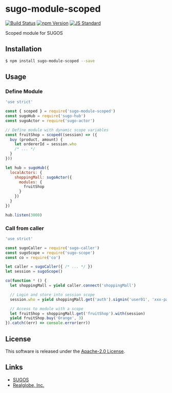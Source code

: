 sugo-module-scoped
==========

<!---
This file is generated by ape-tmpl. Do not update manually.
--->

<!-- Badge Start -->
<a name="badges"></a>

[![Build Status][bd_travis_shield_url]][bd_travis_url]
[![npm Version][bd_npm_shield_url]][bd_npm_url]
[![JS Standard][bd_standard_shield_url]][bd_standard_url]

[bd_repo_url]: https://github.com/realglobe-Inc/sugo-module-scoped
[bd_travis_url]: http://travis-ci.org/realglobe-Inc/sugo-module-scoped
[bd_travis_shield_url]: http://img.shields.io/travis/realglobe-Inc/sugo-module-scoped.svg?style=flat
[bd_travis_com_url]: http://travis-ci.com/realglobe-Inc/sugo-module-scoped
[bd_travis_com_shield_url]: https://api.travis-ci.com/realglobe-Inc/sugo-module-scoped.svg?token=
[bd_license_url]: https://github.com/realglobe-Inc/sugo-module-scoped/blob/master/LICENSE
[bd_codeclimate_url]: http://codeclimate.com/github/realglobe-Inc/sugo-module-scoped
[bd_codeclimate_shield_url]: http://img.shields.io/codeclimate/github/realglobe-Inc/sugo-module-scoped.svg?style=flat
[bd_codeclimate_coverage_shield_url]: http://img.shields.io/codeclimate/coverage/github/realglobe-Inc/sugo-module-scoped.svg?style=flat
[bd_gemnasium_url]: https://gemnasium.com/realglobe-Inc/sugo-module-scoped
[bd_gemnasium_shield_url]: https://gemnasium.com/realglobe-Inc/sugo-module-scoped.svg
[bd_npm_url]: http://www.npmjs.org/package/sugo-module-scoped
[bd_npm_shield_url]: http://img.shields.io/npm/v/sugo-module-scoped.svg?style=flat
[bd_standard_url]: http://standardjs.com/
[bd_standard_shield_url]: https://img.shields.io/badge/code%20style-standard-brightgreen.svg

<!-- Badge End -->


<!-- Description Start -->
<a name="description"></a>

Scoped module for SUGOS

<!-- Description End -->


<!-- Overview Start -->
<a name="overview"></a>



<!-- Overview End -->


<!-- Sections Start -->
<a name="sections"></a>

<!-- Section from "doc/guides/01.Installation.md.hbs" Start -->

<a name="section-doc-guides-01-installation-md"></a>

Installation
-----

```bash
$ npm install sugo-module-scoped --save
```


<!-- Section from "doc/guides/01.Installation.md.hbs" End -->

<!-- Section from "doc/guides/02.Usage.md.hbs" Start -->

<a name="section-doc-guides-02-usage-md"></a>

Usage
---------

### Define Module

```javascript
'use strict'

const { scoped } = require('sugo-module-scoped')
const sugoHub = require('sugo-hub')
const sugoActor = require('sugo-actor')

// Define module with dynamic scope variables
const fruitShop = scoped((session) => ({
  buy (product, amount) {
    let ordererId = session.who
    /* ... */
  }
}))

let hub = sugoHub({
  localActors: {
    shoppingMall: sugoActor({
      modules: {
        fruitShop
      }
    })
  }
})

hub.listen(3000)

```

### Call from caller

```javascript
'use strict'

const sugoCaller = require('sugo-caller')
const sugoScope = require('sugo-scope')
const co = require('co')

let caller = sugoCaller({ /* ... */ })
let session = sugoScope()

co(function * () {
  let shoppingMall = yield caller.connect('shoppingMall')

  // Login and store into session scope
  session.who = yield shoppingMall.get('auth').signin('user01', 'xxx-password-01')

  // Access to module with a scope
  let fruitShop = shoppingMall.get('fruitShop').with(session)
  yield fruitShop.buy('Orange', 3)
}).catch((err) => console.error(err))

```


<!-- Section from "doc/guides/02.Usage.md.hbs" End -->


<!-- Sections Start -->


<!-- LICENSE Start -->
<a name="license"></a>

License
-------
This software is released under the [Apache-2.0 License](https://github.com/realglobe-Inc/sugo-module-scoped/blob/master/LICENSE).

<!-- LICENSE End -->


<!-- Links Start -->
<a name="links"></a>

Links
------

+ [SUGOS][sugos_url]
+ [Realglobe, Inc.][realglobe,_inc__url]

[sugos_url]: https://github.com/realglobe-Inc/sugos
[realglobe,_inc__url]: http://realglobe.jp

<!-- Links End -->
